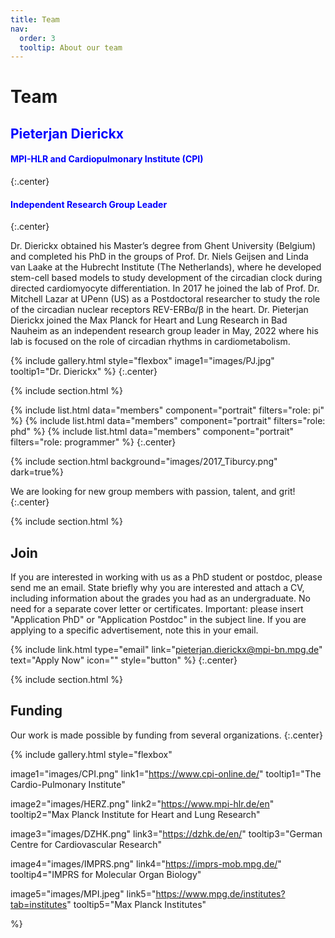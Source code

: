 ```yaml
---
title: Team
nav:
  order: 3
  tooltip: About our team
---
```


# <i class="fas fa-users"></i>Team

## <span style="color: blue;">Pieterjan Dierickx</span> 
#### <span style="color: blue;">MPI-HLR and Cardiopulmonary Institute (CPI)</span> 
{:.center}
#### <span style="color: blue;">Independent Research Group Leader</span> 
{:.center}

Dr. Dierickx obtained his Master’s degree from Ghent University (Belgium) and completed his PhD in the groups of Prof. Dr. Niels Geijsen and Linda van Laake at the Hubrecht Institute (The Netherlands), where he developed stem-cell based models to study development of the circadian clock during directed cardiomyocyte differentiation. In 2017 he joined the lab of Prof. Dr. Mitchell Lazar at UPenn (US) as a Postdoctoral researcher to study the role of the circadian nuclear receptors REV-ERBα/β in the heart. Dr. Pieterjan Dierickx joined the Max Planck for Heart and Lung Research in Bad Nauheim as an independent research group leader in May, 2022 where his lab is focused on the role of circadian rhythms in cardiometabolism. 

{% include gallery.html style="flexbox"
image1="images/PJ.jpg" tooltip1="Dr. Dierickx"
%}
{:.center}


{% include section.html %}

{%
  include list.html
  data="members"
  component="portrait"
  filters="role: pi"
%}
{%
  include list.html
  data="members"
  component="portrait"
  filters="role: phd"
%}
{%
  include list.html
  data="members"
  component="portrait"
  filters="role: programmer"
%}
{:.center}

{% include section.html background="images/2017_Tiburcy.png" dark=true%}

We are looking for new group members with passion, talent, and grit!
{:.center}

{% include section.html %}

## Join

If you are interested in working with us as a PhD student or postdoc, please send me an email. State briefly why you are interested and attach a CV, including information about the grades you had as an undergraduate. No need for a separate cover letter or certificates. Important: please insert "Application PhD" or "Application Postdoc" in the subject line. If you are applying to a specific advertisement, note this in your email.

{% include link.html type="email" link="pieterjan.dierickx@mpi-bn.mpg.de" text="Apply Now" icon="" style="button" %}
{:.center}


{% include section.html %}

## Funding

Our work is made possible by funding from several organizations.
{:.center}

{%
  include gallery.html
  style="flexbox"

  image1="images/CPI.png"
  link1="https://www.cpi-online.de/"
  tooltip1="The Cardio-Pulmonary Institute"

  image2="images/HERZ.png"
  link2="https://www.mpi-hlr.de/en"
  tooltip2="Max Planck Institute for Heart and Lung Research"

  image3="images/DZHK.png"
  link3="https://dzhk.de/en/"
  tooltip3="German Centre for Cardiovascular Research"

  image4="images/IMPRS.png"
  link4="https://imprs-mob.mpg.de/"
  tooltip4="IMPRS for Molecular Organ Biology"

  image5="images/MPI.jpeg"
  link5="https://www.mpg.de/institutes?tab=institutes"
  tooltip5="Max Planck Institutes"
  
  %}
